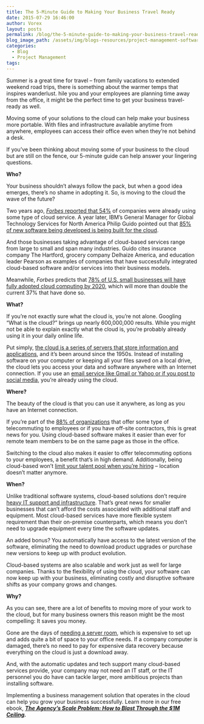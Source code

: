 ```yaml
---
title: The 5-Minute Guide to Making Your Business Travel Ready
date: 2015-07-29 16:46:00
author: Vorex
layout: posts
permalink: /blog/the-5-minute-guide-to-making-your-business-travel-ready/
blog_image_path: /assets/img/blogs-resources/project-management-software-5.jpg
categories:
  - Blog
  - Project Management
tags:  
---
```



Summer is a great time for travel – from family vacations to extended weekend road trips, there is something about the warmer temps that inspires wanderlust. hile you and your employees are planning time away from the office, it might be the perfect time to get your business travel-ready as well.

Moving some of your solutions to the cloud can help make your business more portable. With files and infrastructure available anytime from anywhere, employees can access their office even when they’re not behind a desk.

If you’ve been thinking about moving some of your business to the cloud but are still on the fence, our 5-minute guide can help answer your lingering questions.

**Who?**

Your business shouldn’t always follow the pack, but when a good idea emerges, there’s no shame in adopting it. So, is moving to the cloud the wave of the future?

Two years ago, [*Forbes* reported that 54%](http://www.forbes.com/sites/reuvencohen/2013/04/16/the-cloud-hits-the-mainstream-more-than-half-of-u-s-businesses-now-use-cloud-computing/) of companies were already using some type of cloud service. A year later, IBM’s General Manager for Global Technology Services for North America Philip Guido pointed out that [85% of new software being developed is being built for the cloud](http://www.forbes.com/sites/ibm/2014/10/30/a-more-connected-world-how-the-cloud-is-boosting-global-travel-and-trade/).

And those businesses taking advantage of cloud-based services range from large to small and span many industries. Guido cites insurance company The Hartford, grocery company Delhaize America, and education leader Pearson as examples of companies that have successfully integrated cloud-based software and/or services into their business models.

Meanwhile, *Forbes* predicts that [78% of U.S. small businesses will have fully adopted cloud computing by 2020](http://www.forbes.com/sites/louiscolumbus/2015/05/04/roundup-of-small-medium-business-cloud-computing-forecasts-and-market-estimates-2015/), which will more than double the current 37% that have done so.

**What?**

If you’re not exactly sure what the cloud is, you’re not alone. Googling “What is the cloud?” brings up nearly 600,000,000 results. While you might not be able to explain exactly what the cloud is, you’re probably already using it in your daily online life.

Put simply, [the cloud is a series of servers that store information and applications](http://mashable.com/2013/08/26/what-is-the-cloud/), and it’s been around since the 1950s. Instead of installing software on your computer or keeping all your files saved on a local drive, the cloud lets you access your data and software anywhere with an Internet connection. If you use an [email service like Gmail or Yahoo or if you post to social media](http://www.gcflearnfree.org/what-is-the-cloud), you’re already using the cloud.

**Where?**

The beauty of the cloud is that you can use it anywhere, as long as you have an Internet connection.

If you’re part of the [88% of organizations](http://www.worldatwork.org/waw/adimLink?id=73920) that offer some type of telecommuting to employees or if you have off-site contractors, this is great news for you. Using cloud-based software makes it easier than ever for remote team members to be on the same page as those in the office.

Switching to the cloud also makes it easier to offer telecommuting options to your employees, a benefit that’s in high demand. Additionally, being cloud-based won’t [limit your talent pool when you’re hiring](http://www.entrepreneur.com/article/237960) – location doesn’t matter anymore.

**When?**

Unlike traditional software systems, cloud-based solutions don’t require [heavy IT support and infrastructure](http://www.salesforce.com/uk/socialsuccess/cloud-computing/why-move-to-cloud-10-benefits-cloud-computing.jsp). That’s great news for smaller businesses that can’t afford the costs associated with additional staff and equipment. Most cloud-based services have more flexible system requirement than their on-premise counterparts, which means you don’t need to upgrade equipment every time the software updates.

An added bonus? You automatically have access to the latest version of the software, eliminating the need to download product upgrades or purchase new versions to keep up with product evolution.

Cloud-based systems are also scalable and work just as well for large companies. Thanks to the flexibility of using the cloud, your software can now keep up with your business, eliminating costly and disruptive software shifts as your company grows and changes.

**Why?**

As you can see, there are a lot of benefits to moving more of your work to the cloud, but for many business owners this reason might be the most compelling: It saves you money.

Gone are the days of [needing a server room](http://www.salesforce.com/uk/socialsuccess/cloud-computing/why-move-to-cloud-10-benefits-cloud-computing.jsp), which is expensive to set up and adds quite a bit of space to your office needs. If a company computer is damaged, there’s no need to pay for expensive data recovery because everything on the cloud is just a download away.

And, with the automatic updates and tech support many cloud-based services provide, your company may not need an IT staff, or the IT personnel you do have can tackle larger, more ambitious projects than installing software.

Implementing a business management solution that operates in the cloud can help you grow your business successfully. Learn more in our free ebook, [***The Agency’s Scale Problem: How to Blast Through the $1M Ceiling***](http://vorex.hs-sites.com/agency-scale-ebook?__hstc=100746398.b2843db0333d5242d1d7cad84e1e93d1.1428948442272.1433544441781.1433793493875.19&amp;__hssc=100746398.13.1433793493875&amp;__hsfp=357257685)***.***
